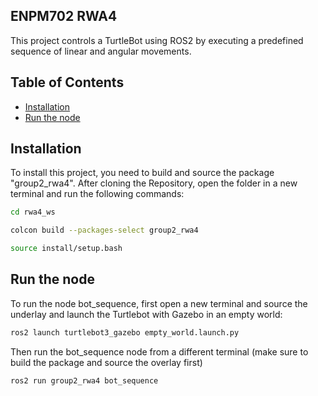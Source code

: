 ## ENPM702 RWA4
This project controls a TurtleBot using ROS2 by executing a predefined sequence of linear and angular movements.

## Table of Contents

- [Installation](#installation)
- [Run the node](#run-the-node)

## Installation
To install this project, you need to build and source the package "group2_rwa4". After cloning the Repository, open the folder in a new terminal and run the following commands:

```bash
cd rwa4_ws
```

```bash
colcon build --packages-select group2_rwa4
```

```bash
source install/setup.bash
```

## Run the node
To run the node bot_sequence, first open a new terminal and source the underlay and launch the Turtlebot with Gazebo in an empty world:
```bash
ros2 launch turtlebot3_gazebo empty_world.launch.py
```

Then run the bot_sequence node from a different terminal (make sure to build the package and source the overlay first)
``` bash
ros2 run group2_rwa4 bot_sequence
```